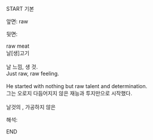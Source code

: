 START
기본

앞면:
raw


뒷면:
<div>raw meat </div><div>날[생]고기</div><div><br></div><div><div><div>날 느낌, 생 것.</div></div><div><div>Just raw, raw feeling.</div></div></div><div><br></div><div><div>He started with nothing but raw talent and determination. </div><div><div>그는 오로지 다듬어지지 않은 재능과 투지만으로 시작했다.</div></div></div><div><br></div><div>날것의 , 가공하지 않은</div>


해석:

END
